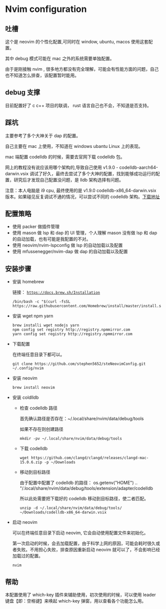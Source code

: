# Nvim configuration

## 吐槽

这个是 neovim 的个性化配置,可同时在 window, ubuntu, macos 使用这套配置。

其中 debug 模式可能在 mac 之外的系统需要单独配置。

由于是刚接触 nvim , 很多地方都没有完全理解，可能会有性能方面的问题，自己也不知道怎么排查，该配置暂时能用。

## debug 支撑

目前配置好了 c c++ 项目的联调， rust 语言自己也不会，不知道是否支持。

## 踩坑

主要参考了多个大神关于 dap 的配置。

自己主要在 mac 上使用，不知道在 windows ubantu Linux 上的表现。

mac 端配置 codelldb 的时候，需要去官网下载 codelldb 包。

网上的教程没有说应该用哪个架构的,导致自己使用 v1.9.0 - codelldb-aarch64-darwin.vsix
调试了好久，最终去尝试了多个大神的配置，找到能够成功运行的配置，研究后才发现自己配置没问题，是 lldb 架构选择有问题。

注意：本人电脑是 i9 cpu, 最终使用的是 v1.9.0 codelldb-x86_64-darwin.vsix 版本。如果碰见反复调试不通的情况，可以尝试不同的 codelldb 架构。[下载地址](https://github.com/vadimcn/codelldb/releases)

## 配置策略

- 使用 packer 做插件管理
- 使用 mason 做 lsp 和 dap 的 UI 管理，个人理解 mason 没有做 lsp 和 dap 的自动加载，也有可能是我配置的不对。
- 使用 neovim/nvim-lspconfig 做 lsp 的自动加载以及配置
- 使用 mfussenegger/nvim-dap 做 dap 的自动加载以及配置

## 安装步骤

- 安装 homebrew

  链接： [`https://docs.brew.sh/Installation`](https://docs.brew.sh/Installation)

  ```shell
  /bin/bash -c "$(curl -fsSL https://raw.githubusercontent.com/Homebrew/install/master/install.sh)"
  ```

- 安装 wget npm yarn

  ```shell
  brew installi wget nodejs yarn
  npm config set registry http://registry.npmmirror.com
  yarn config set registry http://registry.npmmirror.com
  ```

- 下载配置

  在终端任意目录下都可以。

  ```shell
  git clone https://github.com/stephen5652/steNeovimConfig.git  ~/.config/nvim
  ```

- 安装 neovim

  ```shell
  brew install neovim
  ```

- 安装 coldlldb

  - 检查 codelldb 路径

    首先确认路径是否存在：~/.local/share/nvim/data/debug/tools

    如果不存在则创建路径

    ```shell
    mkdir -pv ~/.local/share/nvim/data/debug/tools
    ```

  - 下载 codelldb

    ```shell
    wget https://github.com/clangd/clangd/releases/clangd-mac-15.0.6.zip -p ~/Downloads
    ```

  - 移动到目标路径

    由于配置中配置了 codelldb 的路径： os.getenv("HOME") .. "/.local/share/nvim/data/debug/tools/extension/adapter/codelldb

    所以此处需要把下载好的 codelldb 移动到目标路径，使二者匹配。

    ```shell
    unzip -d ~/.local/share/nvim/data/debug/tools/ ~/Downloads/codelldb-x86_64-darwin.vsix
    ```

- 启动 neovim

  可以在终端任意目录下启动 neovim, 它会自动使用配置文件来初始化。

  第一次启动的时候，会去加载配置，由于科学上网的原因，可能会耗时很久或者失败。不用担心失败，排查原因重新启动 neovim 就可以了，不会影响已经加载过的配置。

  ```shell
  nvim
  ```

## 帮助

本配置使用了 which-key 插件来辅助使用，初次使用的时候，可以使用 leader 键盘【即：空格键】来唤起 which-key 弹窗，用以查看各个功能怎么用。
